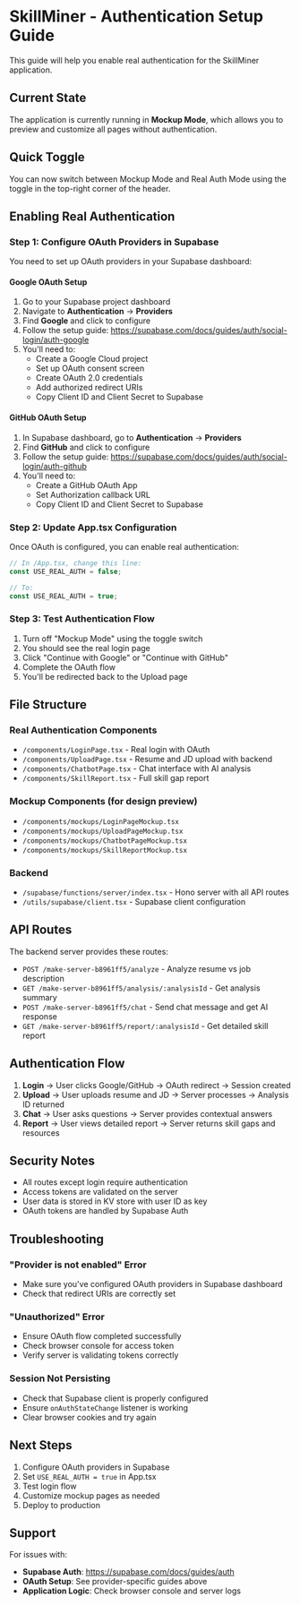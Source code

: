 # SkillMiner - Authentication Setup Guide

This guide will help you enable real authentication for the SkillMiner application.

## Current State

The application is currently running in **Mockup Mode**, which allows you to preview and customize all pages without authentication.

## Quick Toggle

You can now switch between Mockup Mode and Real Auth Mode using the toggle in the top-right corner of the header.

## Enabling Real Authentication

### Step 1: Configure OAuth Providers in Supabase

You need to set up OAuth providers in your Supabase dashboard:

#### Google OAuth Setup
1. Go to your Supabase project dashboard
2. Navigate to **Authentication** → **Providers**
3. Find **Google** and click to configure
4. Follow the setup guide: https://supabase.com/docs/guides/auth/social-login/auth-google
5. You'll need to:
   - Create a Google Cloud project
   - Set up OAuth consent screen
   - Create OAuth 2.0 credentials
   - Add authorized redirect URIs
   - Copy Client ID and Client Secret to Supabase

#### GitHub OAuth Setup
1. In Supabase dashboard, go to **Authentication** → **Providers**
2. Find **GitHub** and click to configure
3. Follow the setup guide: https://supabase.com/docs/guides/auth/social-login/auth-github
4. You'll need to:
   - Create a GitHub OAuth App
   - Set Authorization callback URL
   - Copy Client ID and Client Secret to Supabase

### Step 2: Update App.tsx Configuration

Once OAuth is configured, you can enable real authentication:

```typescript
// In /App.tsx, change this line:
const USE_REAL_AUTH = false;

// To:
const USE_REAL_AUTH = true;
```

### Step 3: Test Authentication Flow

1. Turn off "Mockup Mode" using the toggle switch
2. You should see the real login page
3. Click "Continue with Google" or "Continue with GitHub"
4. Complete the OAuth flow
5. You'll be redirected back to the Upload page

## File Structure

### Real Authentication Components
- `/components/LoginPage.tsx` - Real login with OAuth
- `/components/UploadPage.tsx` - Resume and JD upload with backend
- `/components/ChatbotPage.tsx` - Chat interface with AI analysis
- `/components/SkillReport.tsx` - Full skill gap report

### Mockup Components (for design preview)
- `/components/mockups/LoginPageMockup.tsx`
- `/components/mockups/UploadPageMockup.tsx`
- `/components/mockups/ChatbotPageMockup.tsx`
- `/components/mockups/SkillReportMockup.tsx`

### Backend
- `/supabase/functions/server/index.tsx` - Hono server with all API routes
- `/utils/supabase/client.tsx` - Supabase client configuration

## API Routes

The backend server provides these routes:

- `POST /make-server-b8961ff5/analyze` - Analyze resume vs job description
- `GET /make-server-b8961ff5/analysis/:analysisId` - Get analysis summary
- `POST /make-server-b8961ff5/chat` - Send chat message and get AI response
- `GET /make-server-b8961ff5/report/:analysisId` - Get detailed skill report

## Authentication Flow

1. **Login** → User clicks Google/GitHub → OAuth redirect → Session created
2. **Upload** → User uploads resume and JD → Server processes → Analysis ID returned
3. **Chat** → User asks questions → Server provides contextual answers
4. **Report** → User views detailed report → Server returns skill gaps and resources

## Security Notes

- All routes except login require authentication
- Access tokens are validated on the server
- User data is stored in KV store with user ID as key
- OAuth tokens are handled by Supabase Auth

## Troubleshooting

### "Provider is not enabled" Error
- Make sure you've configured OAuth providers in Supabase dashboard
- Check that redirect URIs are correctly set

### "Unauthorized" Error
- Ensure OAuth flow completed successfully
- Check browser console for access token
- Verify server is validating tokens correctly

### Session Not Persisting
- Check that Supabase client is properly configured
- Ensure `onAuthStateChange` listener is working
- Clear browser cookies and try again

## Next Steps

1. Configure OAuth providers in Supabase
2. Set `USE_REAL_AUTH = true` in App.tsx
3. Test login flow
4. Customize mockup pages as needed
5. Deploy to production

## Support

For issues with:
- **Supabase Auth**: https://supabase.com/docs/guides/auth
- **OAuth Setup**: See provider-specific guides above
- **Application Logic**: Check browser console and server logs
